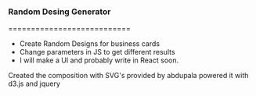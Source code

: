 ### Random Desing Generator
===========================

- Create Random Designs for business cards
- Change parameters in JS to get different results
- I will make a UI and probably write in React soon.



Created the composition with SVG's provided by abdupala 
powered it with d3.js and jquery

